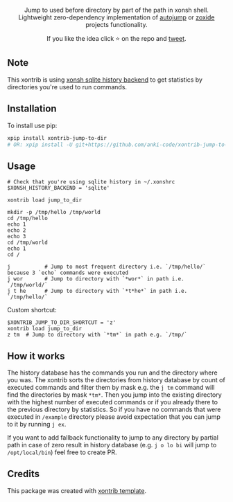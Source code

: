 <p align="center">
Jump to used before directory by part of the path in xonsh shell. <br>Lightweight zero-dependency implementation of <a href="https://github.com/wting/autojump">autojump</a> or <a href="https://github.com/ajeetdsouza/zoxide">zoxide</a> projects functionality. 
</p>

<p align="center">  
If you like the idea click ⭐ on the repo and <a href="https://twitter.com/intent/tweet?text=Nice%20xontrib%20for%20the%20xonsh%20shell!&url=https://github.com/anki-code/xontrib-jump-to-dir" target="_blank">tweet</a>.
</p>

## Note

This xontrib is using [xonsh sqlite history backend](https://xon.sh/tutorial_hist.html#sqlite-history-backend) to get statistics by directories you're used to run commands.

## Installation

To install use pip:

```bash
xpip install xontrib-jump-to-dir
# OR: xpip install -U git+https://github.com/anki-code/xontrib-jump-to-dir
```

## Usage

```xsh
# Check that you're using sqlite history in ~/.xonshrc
$XONSH_HISTORY_BACKEND = 'sqlite'

xontrib load jump_to_dir

mkdir -p /tmp/hello /tmp/world
cd /tmp/hello
echo 1
echo 2
echo 3
cd /tmp/world
echo 1
cd /

j           # Jump to most frequent directory i.e. `/tmp/hello/` because 3 `echo` commands were executed
j wor       # Jump to directory with `*wor*` in path i.e. `/tmp/world/`
j t he      # Jump to directory with `*t*he*` in path i.e. `/tmp/hello/`
```

Custom shortcut:
```xsh
$XONTRIB_JUMP_TO_DIR_SHORTCUT = 'z'
xontrib load jump_to_dir
z tm  # Jump to directory with `*tm*` in path e.g. `/tmp/`
```

## How it works

The history database has the commands you run and the directory where you was. The xontrib sorts the directories from history database by count of executed commands and filter them by mask e.g. the `j tm` command will find the directories by mask `*tm*`. Then you jump into the existing directory with the highest number of executed commands or if you already there to the previous directory by statistics. So if you have no commands that were executed in `/example` directory please avoid expectation that you can jump to it by running `j ex`.

If you want to add fallback functionality to jump to any directory by partial path in case of zero result in history database (e.g. `j o lo bi` will jump to `/opt/local/bin`) feel free to create PR.

## Credits

This package was created with [xontrib template](https://github.com/xonsh/xontrib-template).
